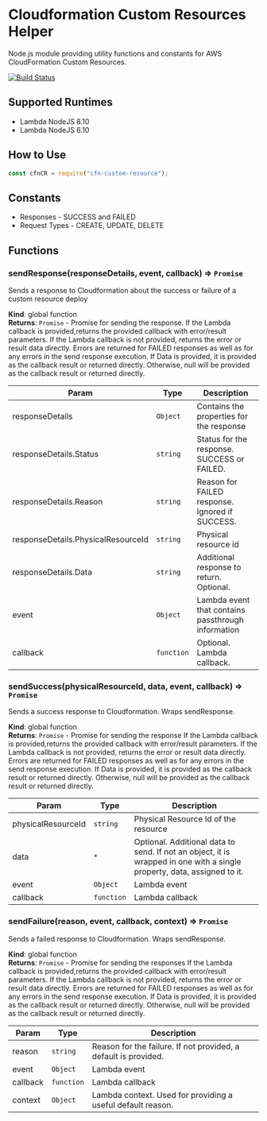 # Cloudformation Custom Resources Helper
Node.js module providing utility functions and constants for AWS CloudFormation Custom Resources.

[![Build Status](https://travis-ci.org/zippadd/cfn-custom-resource.svg?branch=master)](https://travis-ci.org/zippadd/cfn-custom-resource)

## Supported Runtimes
* Lambda NodeJS 8.10
* Lambda NodeJS 6.10

## How to Use
```javascript
const cfnCR = require("cfn-custom-resource");
```

## Constants
* Responses - SUCCESS and FAILED
* Request Types - CREATE, UPDATE, DELETE

## Functions
### sendResponse(responseDetails, event, callback) ⇒ <code>Promise</code>
Sends a response to Cloudformation about the success or failure of a custom resource deploy

**Kind**: global function  
**Returns**: <code>Promise</code> - Promise for sending the response.
                                     If the Lambda callback is provided,returns the provided callback with
                                     error/result parameters.
                                     If the Lambda callback is not provided, returns the error or result data directly.
                                     Errors are returned for FAILED responses as well as for any errors in the
                                     send response execution.
                                     If Data is provided, it is provided as the callback result or returned directly.
                                     Otherwise, null will be provided as the callback result or returned directly.  

| Param | Type | Description |
| --- | --- | --- |
| responseDetails | <code>Object</code> | Contains the properties for the response |
| responseDetails.Status | <code>string</code> | Status for the response. SUCCESS or FAILED. |
| responseDetails.Reason | <code>string</code> | Reason for FAILED response. Ignored if SUCCESS. |
| responseDetails.PhysicalResourceId | <code>string</code> | Physical resource id |
| responseDetails.Data | <code>string</code> | Additional response to return. Optional. |
| event | <code>Object</code> | Lambda event that contains passthrough information |
| callback | <code>function</code> | Optional. Lambda callback. |

<a name="sendSuccess"></a>

### sendSuccess(physicalResourceId, data, event, callback) ⇒ <code>Promise</code>
Sends a success response to Cloudformation. Wraps sendResponse.

**Kind**: global function  
**Returns**: <code>Promise</code> - Promise for sending the response
                                     If the Lambda callback is provided,returns the provided callback with error/result parameters.
                                     If the Lambda callback is not provided, returns the error or result data directly.
                                     Errors are returned for FAILED responses as well as for any errors in the send response execution.
                                     If Data is provided, it is provided as the callback result or returned directly.
                                     Otherwise, null will be provided as the callback result or returned directly.  

| Param | Type | Description |
| --- | --- | --- |
| physicalResourceId | <code>string</code> | Physical Resource Id of the resource |
| data | <code>\*</code> | Optional. Additional data to send. If not                                        an object, it is wrapped in one with a                                        single property, data, assigned to it. |
| event | <code>Object</code> | Lambda event |
| callback | <code>function</code> | Lambda callback |

<a name="sendFailure"></a>

### sendFailure(reason, event, callback, context) ⇒ <code>Promise</code>
Sends a failed response to Cloudformation. Wraps sendResponse.

**Kind**: global function  
**Returns**: <code>Promise</code> - Promise for sending the responses
                                     If the Lambda callback is provided,returns the provided callback with error/result parameters.
                                     If the Lambda callback is not provided, returns the error or result data directly.
                                     Errors are returned for FAILED responses as well as for any errors in the send response execution.
                                     If Data is provided, it is provided as the callback result or returned directly.
                                     Otherwise, null will be provided as the callback result or returned directly.  

| Param | Type | Description |
| --- | --- | --- |
| reason | <code>string</code> | Reason for the failure. If not provided, a default is provided. |
| event | <code>Object</code> | Lambda event |
| callback | <code>function</code> | Lambda callback |
| context | <code>Object</code> | Lambda context. Used for providing a useful default reason. |
